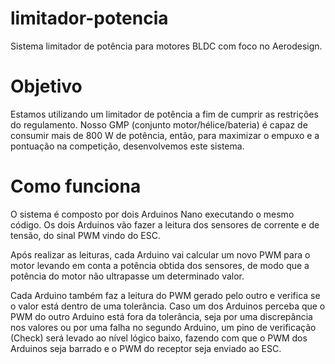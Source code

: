 # limitador-potencia
Sistema limitador de potência para motores BLDC com foco no Aerodesign.

# Objetivo
Estamos utilizando um limitador de potência a fim de cumprir as restrições do regulamento.
Nosso GMP (conjunto motor/hélice/bateria) é capaz de consumir mais de 800 W de potência, então,
para maximizar o empuxo e a pontuação na competição, desenvolvemos este sistema.

# Como funciona
O sistema é composto por dois Arduinos Nano executando o mesmo código.
Os dois Arduinos vão fazer a leitura dos sensores de corrente e de tensão,
do sinal PWM vindo do ESC.

Após realizar as leituras, cada Arduino vai calcular um novo PWM para o motor levando em conta
a potência obtida dos sensores, de modo que a potência do motor não ultrapasse um determinado valor.

Cada Arduino também faz a leitura do PWM gerado pelo outro e verifica se o valor está dentro
de uma tolerância. Caso um dos Arduinos perceba que o PWM do outro Arduino está fora da tolerância,
seja por uma discrepância nos valores ou por uma falha no segundo Arduino,
um pino de verificação (Check) será levado ao nível lógico baixo, fazendo com que o PWM
dos Arduinos seja barrado e o PWM do receptor seja enviado ao ESC.
